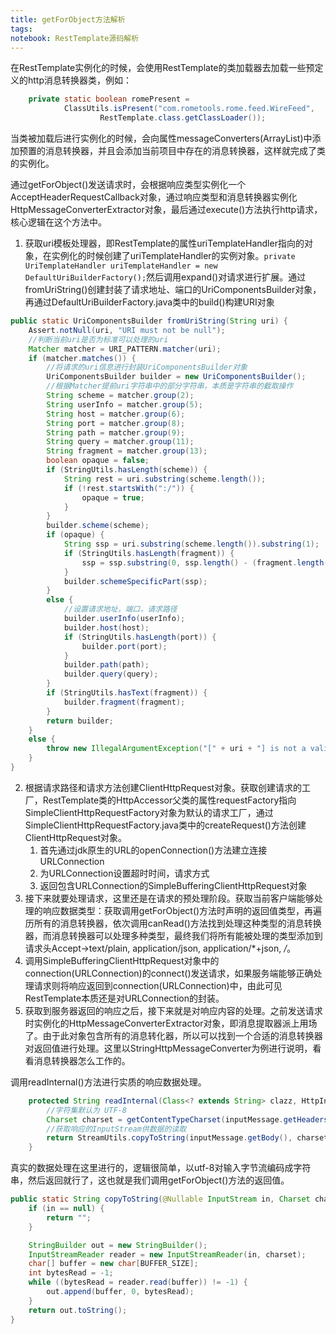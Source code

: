 ```yaml
---
title: getForObject方法解析
tags:
notebook: RestTemplate源码解析
---
```

在RestTemplate实例化的时候，会使用RestTemplate的类加载器去加载一些预定义的http消息转换器类，例如：
```java
	private static boolean romePresent =
			ClassUtils.isPresent("com.rometools.rome.feed.WireFeed",
					RestTemplate.class.getClassLoader());
```
当类被加载后进行实例化的时候，会向属性messageConverters(ArrayList)中添加预置的消息转换器，并且会添加当前项目中存在的消息转换器，这样就完成了类的实例化。

通过getForObject()发送请求时，会根据响应类型实例化一个AcceptHeaderRequestCallback对象，通过响应类型和消息转换器实例化HttpMessageConverterExtractor对象，最后通过execute()方法执行http请求，核心逻辑在这个方法中。
1. 获取uri模板处理器，即RestTemplate的属性uriTemplateHandler指向的对象，在实例化的时候创建了uriTemplateHandler的实例对象。`private UriTemplateHandler uriTemplateHandler = new DefaultUriBuilderFactory();`然后调用expand()对请求进行扩展。通过fromUriString()创建封装了请求地址、端口的UriComponentsBuilder对象，再通过DefaultUriBuilderFactory.java类中的build()构建URI对象
```java
public static UriComponentsBuilder fromUriString(String uri) {
	Assert.notNull(uri, "URI must not be null");
	//判断当前uri是否为标准可以处理的uri
	Matcher matcher = URI_PATTERN.matcher(uri);
	if (matcher.matches()) {
		//将请求的uri信息进行封装UriComponentsBuilder对象
		UriComponentsBuilder builder = new UriComponentsBuilder();
		//根据Matcher提前uri字符串中的部分字符串，本质是字符串的截取操作
		String scheme = matcher.group(2);
		String userInfo = matcher.group(5);
		String host = matcher.group(6);
		String port = matcher.group(8);
		String path = matcher.group(9);
		String query = matcher.group(11);
		String fragment = matcher.group(13);
		boolean opaque = false;
		if (StringUtils.hasLength(scheme)) {
			String rest = uri.substring(scheme.length());
			if (!rest.startsWith(":/")) {
				opaque = true;
			}
		}
		builder.scheme(scheme);
		if (opaque) {
			String ssp = uri.substring(scheme.length()).substring(1);
			if (StringUtils.hasLength(fragment)) {
				ssp = ssp.substring(0, ssp.length() - (fragment.length() + 1));
			}
			builder.schemeSpecificPart(ssp);
		}
		else {
			//设置请求地址，端口，请求路径
			builder.userInfo(userInfo);
			builder.host(host);
			if (StringUtils.hasLength(port)) {
				builder.port(port);
			}
			builder.path(path);
			builder.query(query);
		}
		if (StringUtils.hasText(fragment)) {
			builder.fragment(fragment);
		}
		return builder;
	}
	else {
		throw new IllegalArgumentException("[" + uri + "] is not a valid URI");
	}
}
```
2. 根据请求路径和请求方法创建ClientHttpRequest对象。获取创建请求的工厂，RestTemplate类的HttpAccessor父类的属性requestFactory指向SimpleClientHttpRequestFactory对象为默认的请求工厂，通过SimpleClientHttpRequestFactory.java类中的createRequest()方法创建ClientHttpRequest对象。
	1. 首先通过jdk原生的URL的openConnection()方法建立连接URLConnection
	2. 为URLConnection设置超时时间，请求方式
	3. 返回包含URLConnection的SimpleBufferingClientHttpRequest对象
3. 接下来就要处理请求，这里还是在请求的预处理阶段。获取当前客户端能够处理的响应数据类型：获取调用getForObject()方法时声明的返回值类型，再遍历所有的消息转换器，依次调用canRead()方法找到处理这种类型的消息转换器，而消息转换器可以处理多种类型，最终我们将所有能被处理的类型添加到请求头Accept->text/plain, application/json, application/*+json, */*。
4. 调用SimpleBufferingClientHttpRequest对象中的connection(URLConnection)的connect()发送请求，如果服务端能够正确处理请求则将响应返回到connection(URLConnection)中，由此可见RestTemplate本质还是对URLConnection的封装。
5. 获取到服务器返回的响应之后，接下来就是对响应内容的处理。之前发送请求时实例化的HttpMessageConverterExtractor对象，即消息提取器派上用场了。由于此对象包含所有的消息转化器，所以可以找到一个合适的消息转换器对返回值进行处理。这里以StringHttpMessageConverter为例进行说明，看看消息转换器怎么工作的。

调用readInternal()方法进行实质的响应数据处理。
```java
	protected String readInternal(Class<? extends String> clazz, HttpInputMessage inputMessage) throws IOException {
		//字符集默认为 UTF-8
		Charset charset = getContentTypeCharset(inputMessage.getHeaders().getContentType());
		//获取响应的InputStream供数据的读取
		return StreamUtils.copyToString(inputMessage.getBody(), charset);
	}
```
真实的数据处理在这里进行的，逻辑很简单，以utf-8对输入字节流编码成字符串，然后返回就行了，这也就是我们调用getForObject()方法的返回值。
```java
public static String copyToString(@Nullable InputStream in, Charset charset) throws IOException {
	if (in == null) {
		return "";
	}

	StringBuilder out = new StringBuilder();
	InputStreamReader reader = new InputStreamReader(in, charset);
	char[] buffer = new char[BUFFER_SIZE];
	int bytesRead = -1;
	while ((bytesRead = reader.read(buffer)) != -1) {
		out.append(buffer, 0, bytesRead);
	}
	return out.toString();
}
```
